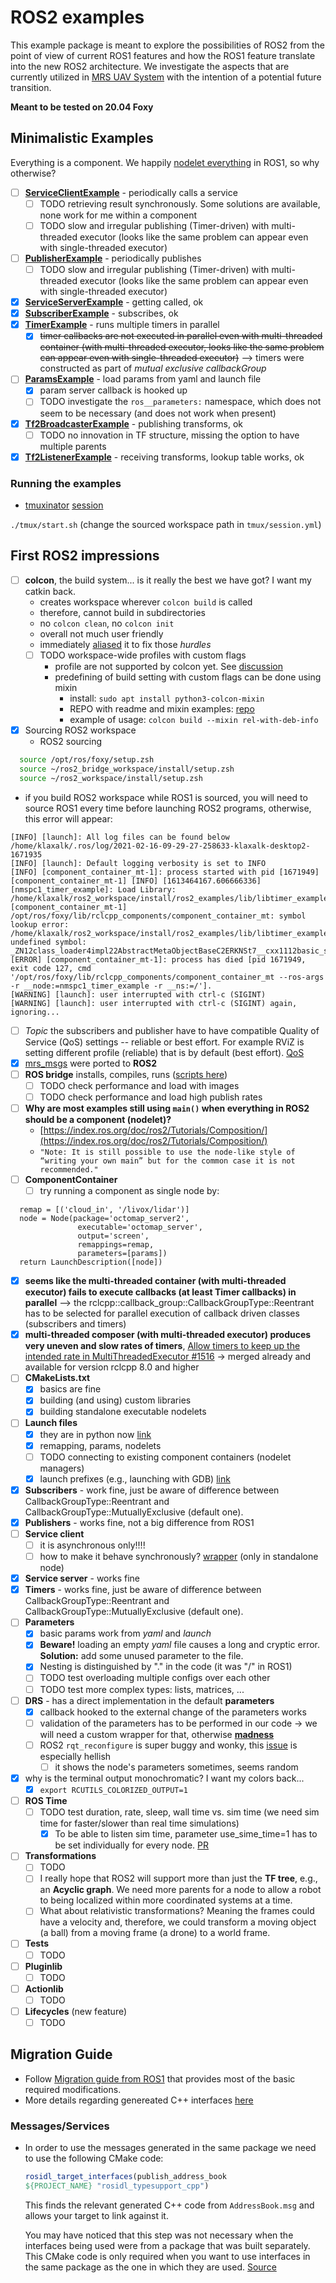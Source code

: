 # ROS2 examples

This example package is meant to explore the possibilities of ROS2 from the point of view of current ROS1 features and how the ROS1 feature translate into the new ROS2 architecture.
We investigate the aspects that are currently utilized in [MRS UAV System](https://github.com/ctu-mrs/mrs_uav_system) with the intention of a potential future transition.

**Meant to be tested on 20.04 Foxy**

## Minimalistic Examples

Everything is a component. We happily [nodelet everything](https://www.clearpathrobotics.com/assets/guides/kinetic/ros/Nodelet%20Everything.html) in ROS1, so why otherwise?

* [ ] [**ServiceClientExample**](https://github.com/ctu-mrs/ros2_examples/blob/master/src/service_client_example.cpp) - periodically calls a service
  * [ ] TODO retrieving result synchronously. Some solutions are available, none work for me within a component
  * [ ] TODO slow and irregular publishing (Timer-driven) with multi-threaded executor (looks like the same problem can appear even with single-threaded executor)
* [ ] [**PublisherExample**](https://github.com/ctu-mrs/ros2_examples/blob/master/src/publisher_example.cpp) - periodically publishes
  * [ ] TODO slow and irregular publishing (Timer-driven) with multi-threaded executor (looks like the same problem can appear even with single-threaded executor)
* [X] [**ServiceServerExample**](https://github.com/ctu-mrs/ros2_examples/blob/master/src/service_server_example.cpp) - getting called, ok
* [X] [**SubscriberExample**](https://github.com/ctu-mrs/ros2_examples/blob/master/src/subscriber_example.cpp) - subscribes, ok
* [X] [**TimerExample**](https://github.com/ctu-mrs/ros2_examples/blob/master/src/timer_example.cpp) - runs multiple timers in parallel
  * [X] ~~timer callbacks are not executed in parallel even with multi-threaded container (with multi-threaded executor, looks like the same problem can appear even with single-threaded executor)~~ --> timers were constructed as part of *mutual exclusive callbackGroup*
* [ ] [**ParamsExample**](https://github.com/ctu-mrs/ros2_examples/blob/master/src/params_example.cpp) - load params from yaml and launch file
  * [X] param server callback is hooked up
  * [ ] TODO investigate the `ros__parameters:` namespace, which does not seem to be necessary (and does not work when present)
* [X] [**Tf2BroadcasterExample**](https://github.com/ctu-mrs/ros2_examples/blob/master/src/tf2_broadcaster_example.cpp) - publishing transforms, ok
  * [ ] TODO no innovation in TF structure, missing the option to have multiple parents
* [X] [**Tf2ListenerExample**](https://github.com/ctu-mrs/ros2_examples/blob/master/src/tf2_listener_example.cpp) - receiving transforms, lookup table works, ok

### Running the examples

* [tmuxinator](https://github.com/tmuxinator/tmuxinator) [session](https://github.com/ctu-mrs/ros2_examples/blob/master/tmux/session.yml)

`./tmux/start.sh` (change the sourced workspace path in `tmux/session.yml`)

## First ROS2 impressions

* [ ] **colcon**, the build system... is it really the best we have got? I want my catkin back.
  * creates workspace wherever `colcon build` is called
  * therefore, cannot build in subdirectories
  * no `colcon clean`, no `colcon init`
  * overall not much user friendly
  * immediately [aliased](https://github.com/ctu-mrs/uav_core/blob/281f16730f587200c29a1763379a08cd53d075d1/miscellaneous/shell_additions/shell_additions.sh#L475) it to fix those *hurdles*
  * [ ] TODO workspace-wide profiles with custom flags
    * profile are not supported by colcon yet. See [discussion](https://github.com/colcon/colcon-core/issues/168) 
    * predefining of build setting with custom flags can be done using mixin
      * install: `sudo apt install python3-colcon-mixin`
      * REPO with readme and mixin examples: [repo](https://github.com/colcon/colcon-mixin-repository) 
      * example of usage: `colcon build --mixin rel-with-deb-info`
* [X] Sourcing ROS2 workspace
  * ROS2 sourcing
```bash
  source /opt/ros/foxy/setup.zsh
  source ~/ros2_bridge_workspace/install/setup.zsh
  source ~/ros2_workspace/install/setup.zsh
```
  * if you build ROS2 workspace while ROS1 is sourced, you will need to source ROS1 every time before launching ROS2 programs, otherwise, this error will appear:
```
[INFO] [launch]: All log files can be found below /home/klaxalk/.ros/log/2021-02-16-09-29-27-258633-klaxalk-desktop2-1671935
[INFO] [launch]: Default logging verbosity is set to INFO
[INFO] [component_container_mt-1]: process started with pid [1671949]
[component_container_mt-1] [INFO] [1613464167.606666336] [nmspc1_timer_example]: Load Library: /home/klaxalk/ros2_workspace/install/ros2_examples/lib/libtimer_example.so
[component_container_mt-1] /opt/ros/foxy/lib/rclcpp_components/component_container_mt: symbol lookup error: /home/klaxalk/ros2_workspace/install/ros2_examples/lib/libtimer_example.so: undefined symbol: _ZN12class_loader4impl22AbstractMetaObjectBaseC2ERKNSt7__cxx1112basic_stringIcSt11char_traitsIcESaIcEEES9_S9_
[ERROR] [component_container_mt-1]: process has died [pid 1671949, exit code 127, cmd '/opt/ros/foxy/lib/rclcpp_components/component_container_mt --ros-args -r __node:=nmspc1_timer_example -r __ns:=/'].
[WARNING] [launch]: user interrupted with ctrl-c (SIGINT)
[WARNING] [launch]: user interrupted with ctrl-c (SIGINT) again, ignoring...
```
* [ ] *Topic* the subscribers and publisher have to have compatible Quality of Service (QoS) settings -- reliable or best effort. For example RViZ is setting different profile (reliable) that is by default (best effort). [QoS](https://index.ros.org/doc/ros2/Concepts/About-Quality-of-Service-Settings/)  
* [X] [mrs_msgs](https://github.com/ctu-mrs/mrs_msgs/tree/ros2) were ported to **ROS2**
* [ ] **ROS bridge** installs, compiles, runs ([scripts here](https://github.com/ctu-mrs/uav_core/tree/master/installation/ros2))
  * [ ] TODO check performance and load with images
  * [ ] TODO check performance and load high publish rates
* [ ] **Why are most examples still using `main()` when everything in ROS2 should be a component (nodelet)?**
  * [https://index.ros.org/doc/ros2/Tutorials/Composition/](https://index.ros.org/doc/ros2/Tutorials/Composition/)
  * `"Note: It is still possible to use the node-like style of “writing your own main” but for the common case it is not recommended."`
* [ ] **ComponentContainer**
  * [ ] try running a component as single node by:
```
  remap = [('cloud_in', '/livox/lidar')]
  node = Node(package='octomap_server2',
               executable='octomap_server',
               output='screen',
               remappings=remap,
               parameters=[params])
  return LaunchDescription([node])
```
  * [X] **seems like the multi-threaded container (with multi-threaded executor) fails to execute callbacks (at least Timer callbacks) in parallel** --> the rclcpp::callback_group::CallbackGroupType::Reentrant has to be selected for parallel execution of callback driven classes (subscribers and timers)
  * [X] **multi-threaded composer (with multi-threaded executor) produces very uneven and slow rates of timers**, [Allow timers to keep up the intended rate in MultiThreadedExecutor #1516](https://github.com/ros2/rclcpp/pull/1516) -> merged already and available for version rclcpp 8.0 and higher
* [ ] **CMakeLists.txt**
  * [X] basics are fine
  * [X] building (and using) custom libraries
  * [X] building standalone executable nodelets
* [ ] **Launch files**
  * [X] they are in python now [link](https://index.ros.org/doc/ros2/Tutorials/Launch-Files/Creating-Launch-Files/)
  * [X] remapping, params, nodelets
  * [ ] TODO connecting to existing component containers (nodelet managers)
  * [X] launch prefixes (e.g., launching with GDB) [link](https://github.com/ctu-mrs/mrs_lib/blob/ros2/launch/params_example.py)
* [X] **Subscribers** - work fine, just be aware of difference between CallbackGroupType::Reentrant and CallbackGroupType::MutuallyExclusive (default one).
* [X] **Publishers** - works fine, not a big difference from ROS1
* [ ] **Service client**
  * [ ] it is asynchronous only!!!!
  * [ ] how to make it behave synchronously? [wrapper](https://answers.ros.org/question/343279/ros2-how-to-implement-a-sync-service-client-in-a-node/?answer=366458#post-id-366458) (only in standalone node)
* [X] **Service server** - works fine
* [X] **Timers** - works fine, just be aware of difference between CallbackGroupType::Reentrant and CallbackGroupType::MutuallyExclusive (default one).
* [ ] **Parameters**
  * [X] basic params work from *yaml* and *launch*
  * [X] **Beware!** loading an empty *yaml* file causes a long and cryptic error. **Solution:** add some unused parameter to the file.
  * [X] Nesting is distinguished by "." in the code (it was "/" in ROS1)
  * [ ] TODO test overloading multiple configs over each other
  * [ ] TODO test more complex types: lists, matrices, ...
* [ ] **DRS** - has a direct implementation in the default **parameters**
  * [X] callback hooked to the external change of the parameters works
  * [ ] validation of the parameters has to be performed in our code -> we will need a custom wrapper for that, otherwise [**madness**](https://github.com/alsora/ros2-code-examples/blob/master/simple_parameter/src/simple_parameter_server_node.cpp)
  * [ ] ROS2 `rqt_reconfigure` is super buggy and wonky, this [issue](https://github.com/ros-visualization/rqt_reconfigure/issues/97) is especially hellish
    * [ ] it shows the node's parameters sometimes, seems random
* [X] why is the terminal output monochromatic? I want my colors back...
  * [X] `export RCUTILS_COLORIZED_OUTPUT=1`
* [ ] **ROS Time**
  * [ ] TODO test duration, rate, sleep, wall time vs. sim time (we need sim time for faster/slower than real time simulations)
    * [X]  To be able to listen sim time, parameter use_sime_time=1 has to be set individually for every node. [PR](https://github.com/ros2/rclcpp/pull/559)
* [ ] **Transformations**
  * [ ] TODO
  * [ ] I really hope that ROS2 will support more than just the **TF tree**, e.g., an **Acyclic graph**. We need more parents for a node to allow a robot to being localized within more coordinated systems at a time.
  * [ ] What about relativistic transformations? Meaning the frames could have a velocity and, therefore, we could transform a moving object (a ball) from a moving frame (a drone) to a world frame.
* [ ] **Tests**
  * [ ] TODO
* [ ] **Pluginlib**
  * [ ] TODO
* [ ] **Actionlib**
  * [ ] TODO
* [ ] **Lifecycles** (new feature)
  * [ ] TODO

## Migration Guide
* Follow [Migration guide from ROS1](https://docs.ros.org/en/foxy/Contributing/Migration-Guide.html#update-source-code) that provides most of the basic required modifications.
* More details regarding genereated C++ interfaces [here](https://design.ros2.org/articles/generated_interfaces_cpp.html)
### Messages/Services
* In order to use the messages generated in the same package we need to use the following CMake code:
  ```cmake
  rosidl_target_interfaces(publish_address_book
  ${PROJECT_NAME} "rosidl_typesupport_cpp")
  ```
  This finds the relevant generated C++ code from ``AddressBook.msg`` and allows your target to link against it.

  You may have noticed that this step was not necessary when the interfaces being used were from a package that was built separately. This CMake code is only     required when you want to use interfaces in the same package as the one in which they are used. [Source](https://docs.ros.org/en/foxy/Tutorials/Single-Package-Define-And-Use-Interface.html#link-against-the-interface)
